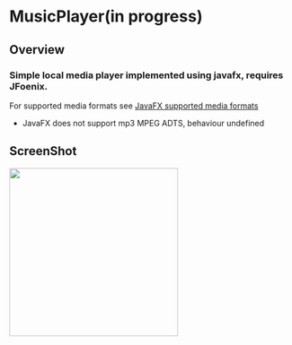 # MusicPlayer(in progress)



## Overview

### Simple local media player implemented using javafx, requires JFoenix.

For supported media formats see
[JavaFX supported media formats](https://docs.oracle.com/javafx/2/api/javafx/scene/media/package-summary.html#SupportedMediaTypes)

- JavaFX does not support mp3 MPEG ADTS, behaviour undefined


## ScreenShot

<img src="https://github.com/veloXtime/MusicPlayer/blob/master/screenshot/screenshot.png" width="300" height="auto">

